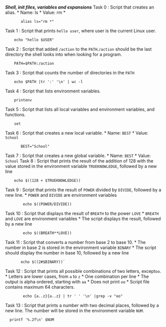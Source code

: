 ***Shell, init files, variables and expansions***
Task 0 : Script that creates an alias.
        * Name: ls
        * Value: rm *
               
           alias ls="rm *"
Task 1 : Script that prints `hello user`, where user is the current Linux user.

        echo "hello $USER"
Task 2 : Script that added `/action` to the `PATH`.`/action` should be the last directory the shell looks into when looking for a program.

        PATH=$PATH:/action
Task 3 : Script that counts the number of directories in the `PATH`

        echo $PATH |tr ':' '\n' | wc -l
Task 4 : Script that lists environment variables.

        printenv
Task 5 : Script that lists all local variables and environment variables, and functions.

        set
Task 6 : Script that creates a new local variable.
        * Name: `BEST`
        * Value: `School`
        
           BEST="School"
Task 7 : Script that creates a new global variable.
        * Name: `BEST`
        * Value: `School`
Task 8 : Script that prints the result of the addition of 128 with the value stored in the environment variable `TRUEKNOWLEDGE`, followed by a new line

        echo $((128 + $TRUEKNOWLEDGE))
Task 9 :  Script that prints the result of `POWER` divided by `DIVIDE`, followed by a new line.
        * `POWER` and `DIVIDE` are environment variables             

            echo $((POWER/DIVIDE))
Task 10 : Script that displays the result of `BREATH` to the power `LOVE`
    * `BREATH` and `LOVE` are environment variables
    * The script displays the result, followed by a new line
      
            echo $((BREATH**LOVE))
Task 11 : Script that converts a number from base 2 to base 10.
    * The number in base 2 is stored in the environment variable `BINARY`
    * The script should display the number in base 10, followed by a new line
      
           echo $((2#$BINARY))`
Task 12 : Script that prints all possible combinations of two letters, except`oo`.
    * Letters are lower cases, from `a` to `z`
    * One combination per line
    * The output is alpha ordered, starting with `aa`
    * Does not print `oo`
    * Script file contains maximum 64 characters.
      
            echo {a..z}{a..z} | tr ' ' '\n' |grep -v "oo"
Task 13 : Script that prints a number with two decimal places, followed by a new line.
 The number will be stored in the environment variable `NUM`.

      printf '%.2f\n' $NUM
